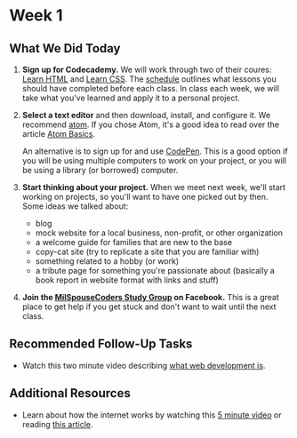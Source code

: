 # Week 1

## What We Did Today
1. **Sign up for Codecademy.** We will work through two of their coures:
   [Learn HTML](https://www.codecademy.com/learn/learn-html) and [Learn CSS](https://www.codecademy.com/learn/learn-css). The
   [schedule](https://github.com/MilSpouseCoders/Web-Development-101-Materials/blob/master/Schedule.pdf) outlines what lessons you should have completed before each class. In class each week, we will
   take what you've learned and apply it to a personal project.
2. **Select a text editor** and then download, install, and configure it. We recommend [atom](https://atom.io/). If you chose
   Atom, it's a good idea to read over the article
   [Atom Basics](http://flight-manual.atom.io/getting-started/sections/atom-basics/).
   
   An alternative is to sign up for and use [CodePen](https://codepen.io/). This is a good option if you will be using multiple
   computers to work on your project, or you will be using a library (or borrowed) computer.
3. **Start thinking about your project.** When we meet next week, we'll start working on projects, so you'll want to have one
   picked out by then. Some ideas we talked about:
     - blog
     - mock website for a local business, non-profit, or other organization
     - a welcome guide for families that are new to the base
     - copy-cat site (try to replicate a site that you are familiar with)
     - something related to a hobby (or work)
     - a tribute page for something you're passionate about (basically a book report in website format with links and stuff)
4. **Join the [MilSpouseCoders Study Group](https://www.facebook.com/groups/MilSpouseCodersStudyGroup/?ref=pages_profile_groups_tab&source_id=891215057608259) on Facebook.** This is a great place to get help if you get stuck and don't want to wait until the next class.

## Recommended Follow-Up Tasks
- Watch this two minute video describing [what web development is](https://www.youtube.com/watch?v=Tl0x_zf8I78).

## Additional Resources
- Learn about how the internet works by watching this [5 minute video](https://youtu.be/7_LPdttKXPc) or reading [this article](https://developer.mozilla.org/en-US/docs/Learn/Common_questions/How_does_the_Internet_work#Summary).
